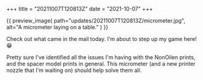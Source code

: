 +++
title = "20211007T120813Z"
date  = "2021-10-07"
+++

{{
    preview_image(
        path="updates/20211007T120813Z/micrometer.jpg",
        alt="A micrometer laying on a table."
    )
}}

Check out what came in the mail today. I'm about to step up my game here! 😁

Pretty sure I've identified all the issues I'm having with the NonOilen prints, and the spacer model prints in general. This micrometer (and a new printer nozzle that I'm waiting on) should help solve them all.
